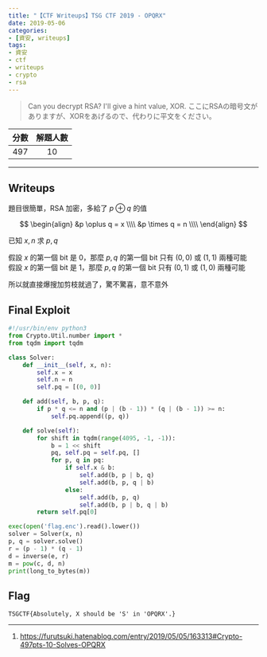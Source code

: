 ```yaml
---
title: "【CTF Writeups】TSG CTF 2019 - OPQRX"
date: 2019-05-06
categories:
- [資安, writeups]
tags:
- 資安
- ctf
- writeups
- crypto
- rsa
---
```


> Can you decrypt RSA? I'll give a hint value, XOR.
> ここにRSAの暗号文がありますが、XORをあげるので、代わりに平文をください。

| 分數 | 解題人數 |
| :-: | :-: |
| 497 | 10 |

---

## Writeups

題目很簡單，RSA 加密，多給了 $p \oplus q$ 的值 

$$
\begin{align}
&p \oplus q = x \\\\
&p \times q = n \\\\
\end{align}
$$

已知 $x, n$ 求 $p, q$  

假設 $x$ 的第一個 bit 是 0，那麼 $p, q$ 的第一個 bit 只有 $(0, 0)$ 或 $(1, 1)$ 兩種可能  
假設 $x$ 的第一個 bit 是 1，那麼 $p, q$ 的第一個 bit 只有 $(0, 1)$ 或 $(1, 0)$ 兩種可能

所以就直接爆搜加剪枝就過了，驚不驚喜，意不意外

## Final Exploit

```python
#!/usr/bin/env python3
from Crypto.Util.number import *
from tqdm import tqdm

class Solver:
	def __init__(self, x, n):
		self.x = x
		self.n = n
		self.pq = [(0, 0)]

	def add(self, b, p, q):
		if p * q <= n and (p | (b - 1)) * (q | (b - 1)) >= n:
			self.pq.append((p, q))

	def solve(self):
		for shift in tqdm(range(4095, -1, -1)):
			b = 1 << shift
			pq, self.pq = self.pq, []
			for p, q in pq:
				if self.x & b:
					self.add(b, p | b, q)
					self.add(b, p, q | b)
				else:
					self.add(b, p, q)
					self.add(b, p | b, q | b)
		return self.pq[0]

exec(open('flag.enc').read().lower())
solver = Solver(x, n)
p, q = solver.solve()
r = (p - 1) * (q - 1)
d = inverse(e, r)
m = pow(c, d, n)
print(long_to_bytes(m))
```

## Flag

```
TSGCTF{Absolutely, X should be 'S' in 'OPQRX'.}
```

---

1. https://furutsuki.hatenablog.com/entry/2019/05/05/163313#Crypto-497pts-10-Solves-OPQRX

